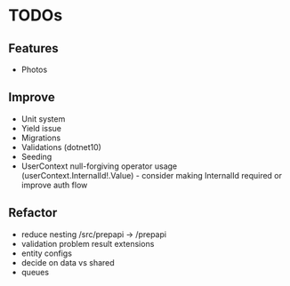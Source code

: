 # TODOs

## Features
- Photos


## Improve
- Unit system
- Yield issue
- Migrations
- Validations (dotnet10)
- Seeding
- UserContext null-forgiving operator usage (userContext.InternalId!.Value) - consider making InternalId required or improve auth flow

## Refactor
- reduce nesting /src/prepapi -> /prepapi 
- validation problem result extensions
- entity configs
- decide on data vs shared
- queues
